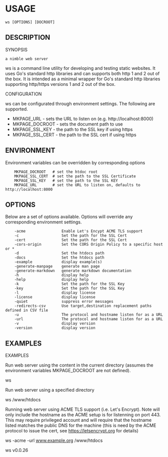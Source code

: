 
# USAGE

	ws [OPTIONS] [DOCROOT]

## DESCRIPTION



SYNOPSIS

	a nimble web server

ws is a command line utility for developing and testing static websites.
It uses Go's standard http libraries and can supports both http 1 and 2
out of the box.  It is intended as a minimal wrapper for Go's standard
http libraries supporting http/https versions 1 and 2 out of the box.

CONFIGURATION

ws can be configurated through environment settings. The following are
supported.

+ MKPAGE_URL  - sets the URL to listen on (e.g. http://localhost:8000)
+ MKPAGE_DOCROOT - sets the document path to use
+ MKPAGE_SSL_KEY - the path to the SSL key if using https
+ MKPAGE_SSL_CERT - the path to the SSL cert if using https



## ENVIRONMENT

Environment variables can be overridden by corresponding options

```
    MKPAGE_DOCROOT   # set the htdoc root
    MKPAGE_SSL_CERT  # set the path to the SSL Certificate
    MKPAGE_SSL_KEY   # set the path to the SSL KEY
    MKPAGE_URL       # set the URL to listen on, defaults to http://localhost:8000
```

## OPTIONS

Below are a set of options available. Options will override any corresponding environment settings.

```
    -acme                Enable Let's Encypt ACME TLS support
    -c                   Set the path for the SSL Cert
    -cert                Set the path for the SSL Cert
    -cors-origin         Set the CORS Origin Policy to a specific host or *
    -d                   Set the htdocs path
    -docs                Set the htdocs path
    -example             display example(s)
    -generate-manpage    generate man page
    -generate-markdown   generate markdown documentation
    -h                   display help
    -help                display help
    -k                   Set the path for the SSL Key
    -key                 Set the path for the SSL Key
    -l                   display license
    -license             display license
    -quiet               suppress error messages
    -redirects-csv       Use target,destination replacement paths defined in CSV file
    -u                   The protocol and hostname listen for as a URL
    -url                 The protocol and hostname listen for as a URL
    -v                   display version
    -version             display version
```


## EXAMPLES



EXAMPLES

Run web server using the content in the current directory
(assumes the environment variables MKPAGE_DOCROOT are not defined).

   ws

Run web server using a specified directory

   ws /www/htdocs

Running web server using ACME TLS support (i.e. Let's Encrypt).
Note will only include the hostname as the ACME setup is for
listenning on port 443. This may require privileged account
and will require that the hostname listed matches the public
DNS for the machine (this is need by the ACME protocol to
issue the cert, see https://letsencrypt.org for details)

   ws -acme -url www.example.org /www/htdocs



ws v0.0.26
